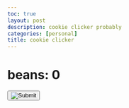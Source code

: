 ```yaml
---
toc: true
layout: post
description: cookie clicker probably 
categories: [personal]
title: cookie clicker
---
```


<html>
<h1>beans: <b id="beanCount">0</b></h1>
<button onclick="addBeans()"> <input name="beancan" type="Image" src="beancan.png"> </button>
<script>
    var beans = 0
    function addBeans() {
         beans += 1
    document.getElementById('beanCount').innerHTML = beans
        
    }


 
  
    
</script>
</html>


<!---
<html>
<h1>Cookies: <b id="cookieCount">0</b></h1>
<button onclick="addCookie()">theoretical cookie</button>
<script>
    var cookies = 0
    function addCookie() {
        cookies += 1
        document.getElementById('cookieCount').innerHTML = Cookies
    }
</script>
</html>



--->





